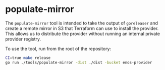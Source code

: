 # populate-mirror

The `populate-mirror` tool is intended to take the output of `goreleaser` and create
a remote mirror in S3 that Terraform can use to install the provider. This allows
us to distribute the provider without running an internal private provider registry.

To use the tool, run from the root of the repository:
```sh
CI=true make release
go run ./tools/populate-mirror -dist ./dist -bucket enos-provider
```
